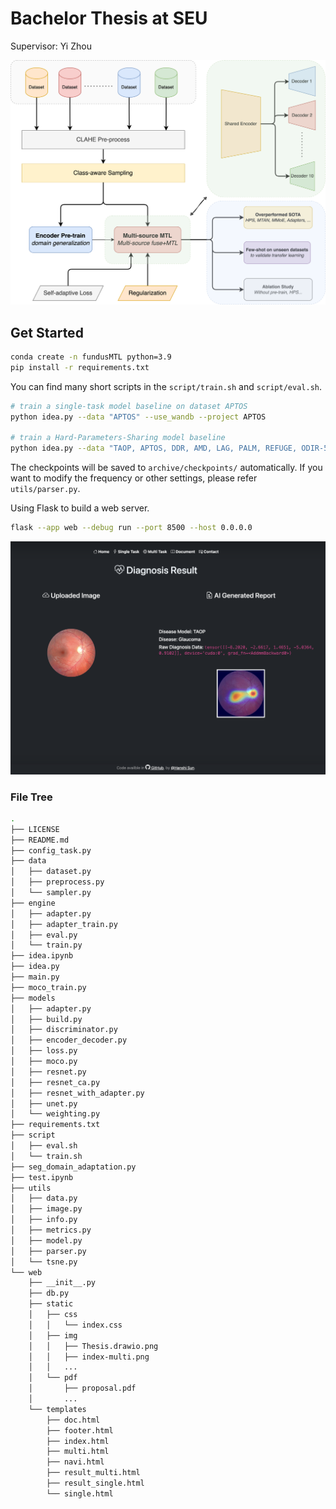 # Bachelor Thesis at SEU
Supervisor: Yi Zhou

![](web/static/img/Thesis.drawio.png)

## Get Started
```bash
conda create -n fundusMTL python=3.9
pip install -r requirements.txt
```

You can find many short scripts in the `script/train.sh` and `script/eval.sh`.
```bash
# train a single-task model baseline on dataset APTOS
python idea.py --data "APTOS" --use_wandb --project APTOS

# train a Hard-Parameters-Sharing model baseline
python idea.py --data "TAOP, APTOS, DDR, AMD, LAG, PALM, REFUGE, ODIR-5K, RFMiD, DR+" --project HPS --method HPS --multi_task --epochs 200 --num_workers 2 --batch_size 128 --use_wandb
```

The checkpoints will be saved to `archive/checkpoints/` automatically. If you want to modify the frequency or other settings, please refer `utils/parser.py`.

Using Flask to build a web server.
```bash
flask --app web --debug run --port 8500 --host 0.0.0.0
```

![](web/static/img/single.png)

### File Tree
```bash
.
├── LICENSE
├── README.md
├── config_task.py
├── data
│   ├── dataset.py
│   ├── preprocess.py
│   └── sampler.py
├── engine
│   ├── adapter.py
│   ├── adapter_train.py
│   ├── eval.py
│   └── train.py
├── idea.ipynb
├── idea.py
├── main.py
├── moco_train.py
├── models
│   ├── adapter.py
│   ├── build.py
│   ├── discriminator.py
│   ├── encoder_decoder.py
│   ├── loss.py
│   ├── moco.py
│   ├── resnet.py
│   ├── resnet_ca.py
│   ├── resnet_with_adapter.py
│   ├── unet.py
│   └── weighting.py
├── requirements.txt
├── script
│   ├── eval.sh
│   └── train.sh
├── seg_domain_adaptation.py
├── test.ipynb
├── utils
│   ├── data.py
│   ├── image.py
│   ├── info.py
│   ├── metrics.py
│   ├── model.py
│   ├── parser.py
│   └── tsne.py
└── web
    ├── __init__.py
    ├── db.py
    ├── static
    │   ├── css
    │   │   └── index.css
    │   ├── img
    │   │   ├── Thesis.drawio.png
    │   │   ├── index-multi.png
    │   │   ...
    │   └── pdf
    │       ├── proposal.pdf
    │       ...
    └── templates
        ├── doc.html
        ├── footer.html
        ├── index.html
        ├── multi.html
        ├── navi.html
        ├── result_multi.html
        ├── result_single.html
        └── single.html
```
